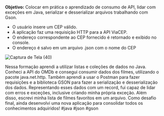 **Objetivo:** Colocar em prática o aprendizado de consumo de API, lidar com exceções em Java, serializar e desserializar arquivos trabalhando com Gson.

- O usuário insere um CEP válido.
- A aplicação faz uma requisição HTTP para a API ViaCEP.
- O endereço correspondente ao CEP fornecido é retornado e exibido no console.
- O endereço é salvo em um arquivo .json com o nome do CEP


![Captura de Tela (40)](https://github.com/user-attachments/assets/960c1c84-51d7-46ee-aecf-85397b2aa49f)

Nessa formação aprendi  a utilizar listas e coleções de dados no Java. Conheci a API do OMDb e consegui consumir dados dos filmes, utilizando o pacote java.net.http. Também aprendi a usar o Postman para fazer requisições e a biblioteca GSON para fazer a serialização e desserialização dos dados. Representando esses dados com um record, fui capaz de lidar com erros e exceções, inclusive criando minha própria exceção. Além disso, escrevi minha lista de filmes favoritos em um arquivo. Como desafio final, ainda desenvolvi uma nova aplicação para consolidar todos os conhecimentos adquiridos! #java #json #gson

